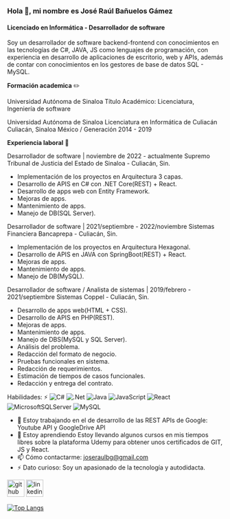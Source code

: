 ### Hola 👋, mi nombre es José Raúl Bañuelos Gámez
#### Licenciado en Informática - Desarrollador de software
Soy un desarrollador de software backend-frontend con conocimientos en las tecnologías de C#, JAVA, JS como lenguajes de programación, con experiencia en desarrollo de aplicaciones de escritorio, web y APIs, además de contar con conocimientos en los gestores de base de datos SQL - MySQL.

**Formación academica** ✏️

Universidad Autónoma de Sinaloa
Título Académico: Licenciatura, Ingeniería de software 

Universidad Autónoma de Sinaloa
Licenciatura en Informática de Culiacán
Culiacán, Sinaloa México / Generación 2014 - 2019

**Experiencia laboral** 💼

Desarrollador de software | noviembre de 2022 - actualmente
Supremo Tribunal de Justicia del Estado de Sinaloa - Culiacán, Sin.
- Implementación de los proyectos en Arquitectura 3 capas.
- Desarrollo de APIS en C# con .NET Core(REST) + React.
- Desarrollo de apps web con Entity Framework.
- Mejoras de apps.
- Mantenimiento de apps.
- Manejo de DB(SQL Server).

Desarrollador de software | 2021/septiembre - 2022/noviembre
Sistemas Financiera Bancaprepa - Culiacán, Sin.
- Implementación de los proyectos en Arquitectura Hexagonal.
- Desarrollo de APIS en JAVA con SpringBoot(REST) + React.
- Mejoras de apps.
- Mantenimiento de apps.
- Manejo de DB(MySQL).

Desarrollador de software / Analista de sistemas | 2019/febrero - 2021/septiembre
Sistemas Coppel - Culiacán, Sin.
- Desarrollo de apps web(HTML + CSS).
- Desarrollo de APIS en PHP(REST).
- Mejoras de apps.
- Mantenimiento de apps.
- Manejo de DBS(MySQL y SQL Server).
- Análisis del problema.
- Redacción del formato de negocio.
- Pruebas funcionales en sistema.
- Redacción de requerimientos.
- Estimación de tiempos de casos funcionales.
- Redacción y entrega del contrato.


Habilidades: ⚡ ![C#](https://img.shields.io/badge/c%23-%23239120.svg?style=for-the-badge&logo=csharp&logoColor=white) ![.Net](https://img.shields.io/badge/.NET-5C2D91?style=for-the-badge&logo=.net&logoColor=white) ![Java](https://img.shields.io/badge/java-%23ED8B00.svg?style=for-the-badge&logo=openjdk&logoColor=white) ![JavaScript](https://img.shields.io/badge/javascript-%23323330.svg?style=for-the-badge&logo=javascript&logoColor=%23F7DF1E) ![React](https://img.shields.io/badge/react-%2320232a.svg?style=for-the-badge&logo=react&logoColor=%2361DAFB) ![MicrosoftSQLServer](https://img.shields.io/badge/Microsoft%20SQL%20Server-CC2927?style=for-the-badge&logo=microsoft%20sql%20server&logoColor=white) ![MySQL](https://img.shields.io/badge/mysql-4479A1.svg?style=for-the-badge&logo=mysql&logoColor=white)

- 🔭 Estoy trabajando en el de desarrollo de las REST APIs de Google: Youtube API y GoogleDrive API 
- 🌱 Estoy aprendiendo Estoy llevando algunos cursos en mis tiempos libres sobre la plataforma Udemy para obtener unos certificados de GIT, JS y React. 
- 📫 Cómo contactarme: joseraulbg@gmail.com 
- ⚡ Dato curioso: Soy un apasionado de la tecnología y autodidacta. 


[<img src='https://cdn.jsdelivr.net/npm/simple-icons@3.0.1/icons/github.svg' alt='github' height='40'>](https://github.com/joseraulbg07)  [<img src='https://cdn.jsdelivr.net/npm/simple-icons@3.0.1/icons/linkedin.svg' alt='linkedin' height='40'>](https://www.linkedin.com/in/www.linkedin.com/in/josé-raúl-bañuelos-gámez-8b2b78196/)  

[![Top Langs](https://github-readme-stats.vercel.app/api/top-langs/?username=joseraulbg07)](https://github.com/anuraghazra/github-readme-stats)

